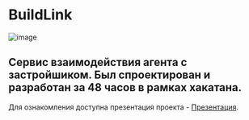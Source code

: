 # BuildLink
![image](https://user-images.githubusercontent.com/34741787/216869144-21b54d3f-ea2d-4748-9471-e4714d6a5025.png)

## Сервис взаимодействия агента с застройшиком. Был спроектирован и разработан за 48 часов в рамках хакатана.

Для ознакомления доступна презентация проекта - 
[Презентация](https://docs.google.com/presentation/d/1yGd3v7yIs4_b0hsORZZOypo_OyEySTmL/edit#slide=id.p3).
